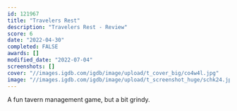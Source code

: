 ```yaml
---
id: 121967
title: "Travelers Rest"
description: "Travelers Rest - Review"
score: 6
date: "2022-04-30"
completed: FALSE
awards: []
modified_date: "2022-07-04"
screenshots: []
cover: "//images.igdb.com/igdb/image/upload/t_cover_big/co4w4l.jpg"
image: "//images.igdb.com/igdb/image/upload/t_screenshot_huge/schk24.jpg"
---
```

A fun tavern management game, but a bit grindy.